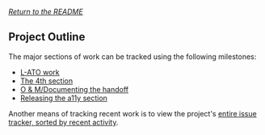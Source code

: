 _[Return to the README](https://github.com/18F/pulse#readme)_

## Project Outline

The major sections of work can be tracked using the following milestones:    
* [L-ATO work](https://github.com/18F/pulse/milestone/25)
* [The 4th section](https://github.com/18F/pulse/milestone/27)
* [O & M/Documenting the handoff](https://github.com/18F/pulse/milestone/28)
* [Releasing the a11y section](https://github.com/18F/pulse/milestone/26)

Another means of tracking recent work is to view the project's [entire issue tracker, sorted by recent activity](https://github.com/18f/pulse/issues?q=is%3Aissue+is%3Aopen+sort%3Aupdated-desc).  
